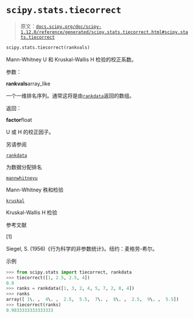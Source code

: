 # `scipy.stats.tiecorrect`

> 原文：[`docs.scipy.org/doc/scipy-1.12.0/reference/generated/scipy.stats.tiecorrect.html#scipy.stats.tiecorrect`](https://docs.scipy.org/doc/scipy-1.12.0/reference/generated/scipy.stats.tiecorrect.html#scipy.stats.tiecorrect)

```py
scipy.stats.tiecorrect(rankvals)
```

Mann-Whitney U 和 Kruskal-Wallis H 检验的校正系数。

参数：

**rankvals**array_like

一个一维排名序列。通常这将是由[`rankdata`](https://docs.scipy.org/doc/scipy-1.12.0/reference/generated/scipy.stats.rankdata.html#scipy.stats.rankdata "scipy.stats.rankdata")返回的数组。

返回：

**factor**float

U 或 H 的校正因子。

另请参阅

[`rankdata`](https://docs.scipy.org/doc/scipy-1.12.0/reference/generated/scipy.stats.rankdata.html#scipy.stats.rankdata "scipy.stats.rankdata")

为数据分配排名

[`mannwhitneyu`](https://docs.scipy.org/doc/scipy-1.12.0/reference/generated/scipy.stats.mannwhitneyu.html#scipy.stats.mannwhitneyu "scipy.stats.mannwhitneyu")

Mann-Whitney 秩和检验

[`kruskal`](https://docs.scipy.org/doc/scipy-1.12.0/reference/generated/scipy.stats.kruskal.html#scipy.stats.kruskal "scipy.stats.kruskal")

Kruskal-Wallis H 检验

参考文献

[1]

Siegel, S. (1956)《行为科学的非参数统计》。纽约：麦格劳-希尔。

示例

```py
>>> from scipy.stats import tiecorrect, rankdata
>>> tiecorrect([1, 2.5, 2.5, 4])
0.9
>>> ranks = rankdata([1, 3, 2, 4, 5, 7, 2, 8, 4])
>>> ranks
array([ 1\. ,  4\. ,  2.5,  5.5,  7\. ,  8\. ,  2.5,  9\. ,  5.5])
>>> tiecorrect(ranks)
0.9833333333333333 
```
